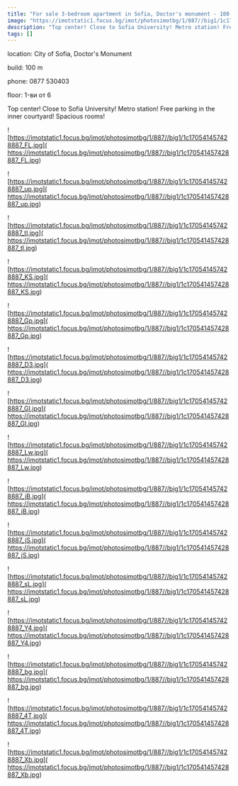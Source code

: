 ```yaml
---
title: "For sale 3-bedroom apartment in Sofia, Doctor's monument - 100 sq.m / 450000 EUR :: imot.bg ad"
image: "https://imotstatic1.focus.bg/imot/photosimotbg/1/887//big1/1c170541457428887_Pv.jpg"
description: "Top center! Close to Sofia University! Metro station! Free parking in the inner courtyard! Spacious rooms!"
tags: []
---
```


location: City of Sofia, Doctor's Monument

build: 100 m

phone: 0877 530403

floor: 1-ви от 6

Top center! Close to Sofia University! Metro station! Free parking in the inner courtyard! Spacious rooms!


![https://imotstatic1.focus.bg/imot/photosimotbg/1/887//big1/1c170541457428887_FL.jpg]( https://imotstatic1.focus.bg/imot/photosimotbg/1/887//big1/1c170541457428887_FL.jpg)


![https://imotstatic1.focus.bg/imot/photosimotbg/1/887//big1/1c170541457428887_up.jpg]( https://imotstatic1.focus.bg/imot/photosimotbg/1/887//big1/1c170541457428887_up.jpg)


![https://imotstatic1.focus.bg/imot/photosimotbg/1/887//big1/1c170541457428887_tl.jpg]( https://imotstatic1.focus.bg/imot/photosimotbg/1/887//big1/1c170541457428887_tl.jpg)


![https://imotstatic1.focus.bg/imot/photosimotbg/1/887//big1/1c170541457428887_KS.jpg]( https://imotstatic1.focus.bg/imot/photosimotbg/1/887//big1/1c170541457428887_KS.jpg)


![https://imotstatic1.focus.bg/imot/photosimotbg/1/887//big1/1c170541457428887_Gp.jpg]( https://imotstatic1.focus.bg/imot/photosimotbg/1/887//big1/1c170541457428887_Gp.jpg)


![https://imotstatic1.focus.bg/imot/photosimotbg/1/887//big1/1c170541457428887_D3.jpg]( https://imotstatic1.focus.bg/imot/photosimotbg/1/887//big1/1c170541457428887_D3.jpg)


![https://imotstatic1.focus.bg/imot/photosimotbg/1/887//big1/1c170541457428887_GI.jpg]( https://imotstatic1.focus.bg/imot/photosimotbg/1/887//big1/1c170541457428887_GI.jpg)


![https://imotstatic1.focus.bg/imot/photosimotbg/1/887//big1/1c170541457428887_Lw.jpg]( https://imotstatic1.focus.bg/imot/photosimotbg/1/887//big1/1c170541457428887_Lw.jpg)


![https://imotstatic1.focus.bg/imot/photosimotbg/1/887//big1/1c170541457428887_jB.jpg]( https://imotstatic1.focus.bg/imot/photosimotbg/1/887//big1/1c170541457428887_jB.jpg)


![https://imotstatic1.focus.bg/imot/photosimotbg/1/887//big1/1c170541457428887_jS.jpg]( https://imotstatic1.focus.bg/imot/photosimotbg/1/887//big1/1c170541457428887_jS.jpg)


![https://imotstatic1.focus.bg/imot/photosimotbg/1/887//big1/1c170541457428887_sL.jpg]( https://imotstatic1.focus.bg/imot/photosimotbg/1/887//big1/1c170541457428887_sL.jpg)


![https://imotstatic1.focus.bg/imot/photosimotbg/1/887//big1/1c170541457428887_Y4.jpg]( https://imotstatic1.focus.bg/imot/photosimotbg/1/887//big1/1c170541457428887_Y4.jpg)


![https://imotstatic1.focus.bg/imot/photosimotbg/1/887//big1/1c170541457428887_bg.jpg]( https://imotstatic1.focus.bg/imot/photosimotbg/1/887//big1/1c170541457428887_bg.jpg)


![https://imotstatic1.focus.bg/imot/photosimotbg/1/887//big1/1c170541457428887_4T.jpg]( https://imotstatic1.focus.bg/imot/photosimotbg/1/887//big1/1c170541457428887_4T.jpg)


![https://imotstatic1.focus.bg/imot/photosimotbg/1/887//big1/1c170541457428887_Xb.jpg]( https://imotstatic1.focus.bg/imot/photosimotbg/1/887//big1/1c170541457428887_Xb.jpg)


